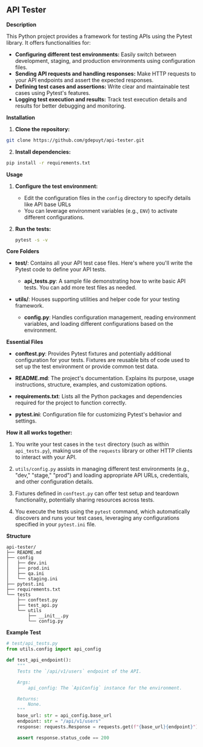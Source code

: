 ## API Tester

**Description**

This Python project provides a framework for testing APIs using the Pytest library. It offers functionalities for:

* **Configuring different test environments:** Easily switch between development, staging, and production environments using configuration files.
* **Sending API requests and handling responses:** Make HTTP requests to your API endpoints and assert the expected responses.
* **Defining test cases and assertions:** Write clear and maintainable test cases using Pytest's features.
* **Logging test execution and results:** Track test execution details and results for better debugging and monitoring.

**Installation**

1. **Clone the repository:**

```bash
git clone https://github.com/gdepuyt/api-tester.git
```

2. **Install dependencies:**

```bash
pip install -r requirements.txt
```

**Usage**

1. **Configure the test environment:**

   * Edit the configuration files in the `config` directory to specify details like API base URLs
   * You can leverage environment variables (e.g., `ENV`) to activate different configurations.

2. **Run the tests:**

   ```bash
   pytest -s -v
   ```

**Core Folders**

* **test/**: Contains all your API test case files. Here's where you'll write the Pytest code to define your API tests.
   * **api_tests.py**: A sample file demonstrating how to write basic API tests. You can add more test files as needed.

* **utils/**: Houses supporting utilities and helper code for your testing framework.
    * **config.py**: Handles configuration management, reading environment variables, and loading different configurations based on the environment.

**Essential Files**

* **conftest.py**: Provides Pytest fixtures and potentially additional configuration for your tests.  Fixtures are reusable bits of code used to set up the test environment or provide common test data.

* **README.md**: The project's documentation. Explains its purpose, usage instructions, structure, examples, and customization options.

* **requirements.txt**:  Lists all the Python packages and dependencies  required for the project to function correctly.

* **pytest.ini**: Configuration file for customizing Pytest's behavior and settings.

**How it all works together:**

1. You write your test cases in the `test` directory (such as within `api_tests.py`), making use of the `requests` library or other HTTP clients to interact with your API.

2. `utils/config.py` assists in managing different test environments (e.g., "dev," "stage," "prod") and loading appropriate API URLs, credentials, and other configuration details.

3. Fixtures defined in `conftest.py` can offer test setup and teardown functionality, potentially sharing resources across tests.

4. You execute the tests using the `pytest` command, which automatically discovers and runs your test cases, leveraging any configurations specified in your `pytest.ini` file.




**Structure**

```
api-tester/
├── README.md
├── config
│   ├── dev.ini
│   ├── prod.ini
│   ├── qa.ini
│   └── staging.ini
├── pytest.ini
├── requirements.txt
└── tests
    ├── conftest.py
    ├── test_api.py
    └── utils
        ├── __init__.py
        └── config.py
```






**Example Test**

```python
# test/api_tests.py
from utils.config import api_config

def test_api_endpoint():
    """
    Tests the `/api/v1/users` endpoint of the API.

    Args:
        api_config: The `ApiConfig` instance for the environment.

    Returns:
        None.
    """
    base_url: str = api_config.base_url
    endpoint: str = "/api/v1/users"
    response: requests.Response = requests.get(f"{base_url}{endpoint}")

    assert response.status_code == 200
```

